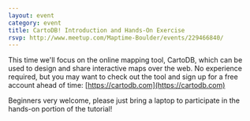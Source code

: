 ```yaml
---
layout: event
category: event
title: CartoDB! Introduction and Hands-On Exercise 
rsvp: http://www.meetup.com/Maptime-Boulder/events/229466840/ 
---
```


This time we'll focus on the online mapping tool, CartoDB, which can be used to design and share interactive maps over the web. No experience required, but you may want to check out the tool and sign up for a free account ahead of time: [https://cartodb.com](https://cartodb.com)
 
Beginners very welcome, please just bring a laptop to participate in the hands-on portion of the tutorial!
